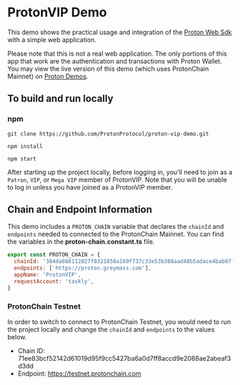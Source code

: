 # ProtonVIP Demo

This demo shows the practical usage and integration of the [Proton Web Sdk](https://www.npmjs.com/package/@protonprotocol/proton-web-sdk) with a simple web application.

Please note that this is not a real web application. The only portions of this app that work are the authentication and transactions with Proton Wallet. You may view the live version of this demo (which uses ProtonChain Mainnet) on [Proton Demos](https://protondemos.com).

## To build and run locally

### npm

```
git clone https://github.com/ProtonProtocol/proton-vip-demo.git

npm install

npm start
```

After starting up the project locally, before logging in, you'll need to join as a `Patron`, `VIP`, or `Mega VIP` member of ProtonVIP. Note that you will be unable to log in unless you have joined as a ProtonVIP member.

## Chain and Endpoint Information

This demo includes a `PROTON_CHAIN` variable that declares the `chainId` and `endpoints` needed to connected to the ProtonChain Mainnet. You can find the variables in the **proton-chain.constant.ts** file.

```js
export const PROTON_CHAIN = {
  chainId: '384da888112027f0321850a169f737c33e53b388aad48b5adace4bab97f437e0',
  endpoints: ['https://proton.greymass.com'],
  appName: 'ProtonVIP',
  requestAccount: 'taskly',
}
```

### ProtonChain Testnet

In order to switch to connect to ProtonChain Testnet, you would need to run the project locally and change the `chainId` and `endpoints` to the values below.

- Chain ID: 71ee83bcf52142d61019d95f9cc5427ba6a0d7ff8accd9e2088ae2abeaf3d3dd
- Endpoint: https://testnet.protonchain.com
